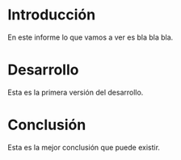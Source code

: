 # Introducción

En este informe lo que vamos a ver es bla bla bla.

# Desarrollo

Esta es la primera versión del desarrollo.

# Conclusión

Esta es la mejor conclusión que puede existir.